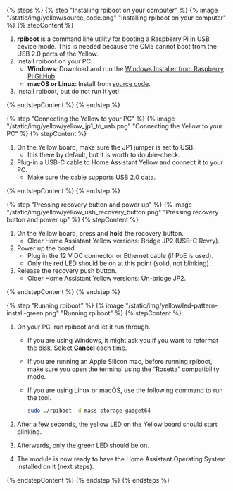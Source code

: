 <!--Installing the rpiboot on your computer and then running rpiboot to install the HAOS on Yellow-->

{% steps %}
{% step "Installing rpiboot on your computer" %}
{% image "/static/img/yellow/source_code.png" "Installing rpiboot on your computer" %}
{% stepContent %}

1. **rpiboot** is a command line utility for booting a Raspberry Pi in USB device mode. This is needed because the CM5 cannot boot from the USB 2.0 ports of the Yellow.
2. Install rpiboot on your PC.
   - **Windows**: Download and run the [Windows Installer from Raspberry Pi GitHub](https://github.com/raspberrypi/usbboot/raw/master/win32/rpiboot_setup.exe).
   - **macOS or Linux**: Install from [source code](https://github.com/raspberrypi/usbboot?tab=readme-ov-file#building).
3. Install rpiboot, but do not run it yet!

{% endstepContent %}
{% endstep %}

{% step "Connecting the Yellow to your PC" %}
{% image "/static/img/yellow/yellow_jp1_to_usb.png" "Connecting the Yellow to your PC" %}
{% stepContent %}

1. On the Yellow board, make sure the JP1 jumper is set to USB.
   - It is there by default, but it is worth to double-check.
2. Plug-in a USB-C cable to Home Assistant Yellow and connect it to your PC.
   - Make sure the cable supports USB 2.0 data.

{% endstepContent %}
{% endstep %}

{% step "Pressing recovery button and power up" %}
{% image "/static/img/yellow/yellow_usb_recovery_button.png" "Pressing recovery button and power up" %}
{% stepContent %}

1. On the Yellow board, press and **hold** the recovery button.
   - Older Home Assistant Yellow versions: Bridge JP2 (USB-C Rcvry).
2. Power up the board.
   - Plug in the 12 V DC connector or Ethernet cable (if PoE is used).
   - Only the red LED should be on at this point (solid, not blinking).
3. Release the recovery push button.
   - Older Home Assistant Yellow versions: Un-bridge JP2.

{% endstepContent %}
{% endstep %}

{% step "Running rpiboot" %}
{% image "/static/img/yellow/led-pattern-install-green.png" "Running rpiboot" %}
{% stepContent %}

1. On your PC, run rpiboot and let it run through.
   - If you are using Windows, it might ask you if you want to reformat the disk. Select **Cancel** each time.
   - If you are running an Apple Silicon mac, before running rpiboot, make sure you open the terminal using the “Rosetta” compatibility mode.
   - If you are using Linux or macOS, use the following command to run the tool.

     ```bash
     sudo ./rpiboot -d mass-storage-gadget64
     ```

2. After a few seconds, the yellow LED on the Yellow board should start blinking.
3. Afterwards, only the green LED should be on.
4. The module is now ready to have the Home Assistant Operating System installed on it (next steps).

{% endstepContent %}
{% endstep %}
{% endsteps %}
